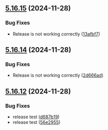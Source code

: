 ## [5.16.15](https://github.com/just-ak/AWS-Console-Tittle-Bar/compare/v5.16.14...v5.16.15) (2024-11-28)

### Bug Fixes

* Release is not working correctly ([13afbf7](https://github.com/just-ak/AWS-Console-Tittle-Bar/commit/13afbf7d722d616bab75ca178ecd6103eb534bc1))

## [5.16.14](https://github.com/just-ak/AWS-Console-Tittle-Bar/compare/v5.16.13...v5.16.14) (2024-11-28)

### Bug Fixes

* Release is not working correctly ([2d666ad](https://github.com/just-ak/AWS-Console-Tittle-Bar/commit/2d666ad81999c1089aeda47356376c66c53b5106))

## [5.16.12](https://github.com/just-ak/AWS-Console-Tittle-Bar/compare/v5.16.11...v5.16.12) (2024-11-28)

### Bug Fixes

* release test ([d687b19](https://github.com/just-ak/AWS-Console-Tittle-Bar/commit/d687b191e9ff5fbcfb25caaa8a5d01e1b5370822))
* release test ([56e2955](https://github.com/just-ak/AWS-Console-Tittle-Bar/commit/56e29553e4859b1f87eb738eb2886ce2e3f9aec6))
